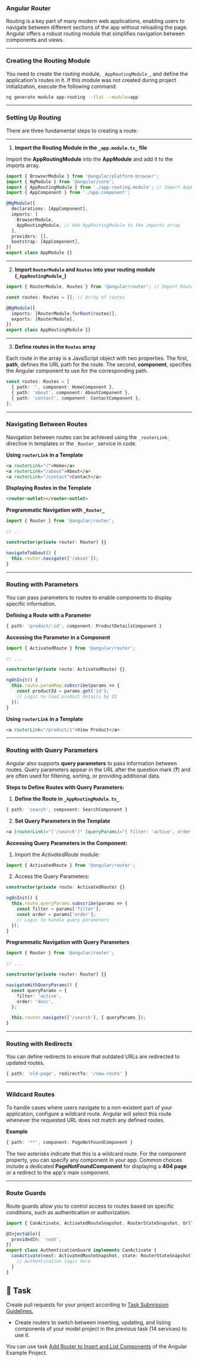 ### **Angular Router**

Routing is a key part of many modern web applications, enabling users to navigate between different sections of the app without reloading the page. Angular offers a robust routing module that simplifies navigation between components and views.

---

### **Creating the Routing Module**

You need to create the routing module, `_AppRoutingModule_`, and define the application's routes in it. If this module was not created during project initialization, execute the following command:

```bash
ng generate module app-routing --flat --module=app
```

---

### **Setting Up Routing**

There are three fundamental steps to creating a route:

---

1. **Import the Routing Module in the `_app.module.ts_` file**

Import the **AppRoutingModule** into the **AppModule** and add it to the imports array.

```typescript
import { BrowserModule } from '@angular/platform-browser';
import { NgModule } from '@angular/core';
import { AppRoutingModule } from './app-routing.module'; // Import AppRoutingModule
import { AppComponent } from './app.component';

@NgModule({
  declarations: [AppComponent],
  imports: [
    BrowserModule,
    AppRoutingModule, // Add AppRoutingModule to the imports array
  ],
  providers: [],
  bootstrap: [AppComponent],
})
export class AppModule {}
```

---

2. **Import `RouterModule` and `Routes` into your routing module (`_AppRoutingModule_`)**

```typescript
import { RouterModule, Routes } from '@angular/router'; // Import RouterModule and Routes

const routes: Routes = []; // Array of routes

@NgModule({
  imports: [RouterModule.forRoot(routes)],
  exports: [RouterModule],
})
export class AppRoutingModule {}
```

---

3. **Define routes in the `Routes` array**

Each route in the array is a JavaScript object with two properties. The first, **path**, defines the URL path for the route. The second, **component**, specifies the Angular component to use for the corresponding path.

```typescript
const routes: Routes = [
  { path: '', component: HomeComponent },
  { path: 'about', component: AboutComponent },
  { path: 'contact', component: ContactComponent },
];
```

---

### **Navigating Between Routes**

Navigation between routes can be achieved using the `_routerLink_` directive in templates or the `_Router_` service in code.

**Using `routerLink` in a Template**

```html
<a routerLink="/">Home</a>
<a routerLink="/about">About</a>
<a routerLink="/contact">Contact</a>
```

**Displaying Routes in the Template**

```html
<router-outlet></router-outlet>
```

**Programmatic Navigation with `_Router_`**

```typescript
import { Router } from '@angular/router';

// ...

constructor(private router: Router) {}

navigateToAbout() {
  this.router.navigate(['/about']);
}
```

---

### **Routing with Parameters**

You can pass parameters to routes to enable components to display specific information.

**Defining a Route with a Parameter**

```typescript
{ path: 'product/:id', component: ProductDetailsComponent }
```

**Accessing the Parameter in a Component**

```typescript
import { ActivatedRoute } from '@angular/router';

// ...

constructor(private route: ActivatedRoute) {}

ngOnInit() {
  this.route.paramMap.subscribe(params => {
    const productId = params.get('id');
    // Logic to load product details by ID
  });
}
```

**Using `routerLink` in a Template**

```html
<a routerLink="/product/1">View Product</a>
```

---

### **Routing with Query Parameters**

Angular also supports **query parameters** to pass information between routes. Query parameters appear in the URL after the question mark (**?**) and are often used for filtering, sorting, or providing additional data.

**Steps to Define Routes with Query Parameters:**

1. **Define the Route in `_AppRoutingModule.ts_`**

```typescript
{ path: 'search', component: SearchComponent }
```

2. **Set Query Parameters in the Template**

```html
<a [routerLink]="['/search']" [queryParams]="{ filter: 'active', order: 'desc' }">Search</a>
```

**Accessing Query Parameters in the Component:**

1. Import the _ActivatedRoute_ module:

```typescript
import { ActivatedRoute } from '@angular/router';
```

2. Access the Query Parameters:

```typescript
constructor(private route: ActivatedRoute) {}

ngOnInit() {
  this.route.queryParams.subscribe(params => {
    const filter = params['filter'];
    const order = params['order'];
    // Logic to handle query parameters
  });
}
```

**Programmatic Navigation with Query Parameters**

```typescript
import { Router } from '@angular/router';

// ...

constructor(private router: Router) {}

navigateWithQueryParams() {
  const queryParams = {
    filter: 'active',
    order: 'desc',
  };

  this.router.navigate(['/search'], { queryParams });
}
```

---

### **Routing with Redirects**

You can define redirects to ensure that outdated URLs are redirected to updated routes.

```typescript
{ path: 'old-page', redirectTo: '/new-route' }
```

---

### **Wildcard Routes**

To handle cases where users navigate to a non-existent part of your application, configure a wildcard route. Angular will select this route whenever the requested URL does not match any defined routes.

**Example**

```typescript
{ path: '**', component: PageNotFoundComponent }
```

The two asterisks indicate that this is a wildcard route. For the component property, you can specify any component in your app. Common choices include a dedicated **PageNotFoundComponent** for displaying a **404 page** or a redirect to the app's main component.

---

### **Route Guards**

Route guards allow you to control access to routes based on specific conditions, such as authentication or authorization.

```typescript
import { CanActivate, ActivatedRouteSnapshot, RouterStateSnapshot, UrlTree } from '@angular/router';

@Injectable({
  providedIn: 'root',
})
export class AuthenticationGuard implements CanActivate {
  canActivate(next: ActivatedRouteSnapshot, state: RouterStateSnapshot): boolean | UrlTree {
    // Authentication logic here
  }
}
```

## 👷 Task

Create pull requests for your project according to [Task Submission Guidelines.](../assessment.md#task-submission)

- Create routers to switch between inserting, updating, and listing components of your model project in the previous task (14 services) to use it.

You can use task [Add Router to Insert and List Components](https://github.com/persapiens-classes/ifrn-ria-angular-example/issues/14) of the Angular Example Project.
